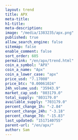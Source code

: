```yaml
---
layout: trend
title: APX
meta-title: 
h1-title: 
meta-description: 
image: "/media/1383235/apx.png"
published: true
allow_search_engine: false
sitemap: false
enable_comment: false
sort_order: 605
permalink: "/en/apx/trend.html"
coin_a_symbol: "APX"
coin_a_name: "Apx"
coin_a_lower_case: "apx"
price_usd: "7.17008"
price_btc: "0.00061024"
24h_volume_usd: "35943.9"
market_cap_usd: "803179.0"
total_supply: "803179.0"
available_supply: "703179.0"
percent_change_1h: "-2.84"
percent_change_24h: "-3.18"
percent_change_7d: "-15.83"
last_updated: "1517140755"
parent-url: "/en/apx/"
author: Sam
---
```


